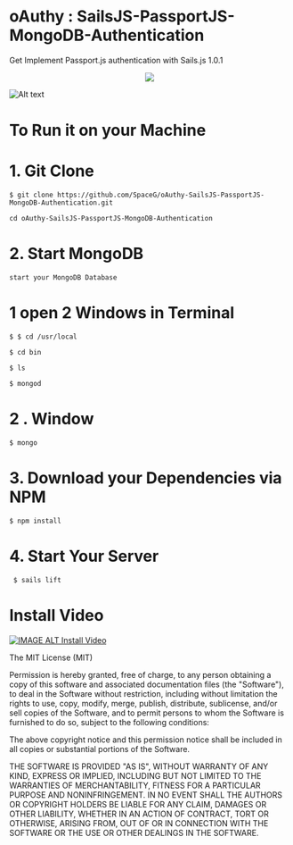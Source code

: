 # oAuthy : SailsJS-PassportJS-MongoDB-Authentication
Get Implement Passport.js authentication with Sails.js 1.0.1


<p align="center">
  <img src="https://github.com/SpaceG/oAuthy-SailsJS-PassportJS-MongoDB-Authentication/blob/master/assets/images/sailsjspassportjsmongodb.png">
</p>


![Alt text](https://sailsjshacker.co/wp-content/uploads/2018/04/front-row-1024x161.png "Optional Title")



# To Run it on your Machine

# 1. Git Clone 

    $ git clone https://github.com/SpaceG/oAuthy-SailsJS-PassportJS-MongoDB-Authentication.git

    cd oAuthy-SailsJS-PassportJS-MongoDB-Authentication


# 2. Start MongoDB

    start your MongoDB Database 

   # 1 open 2 Windows in Terminal

    $ $ cd /usr/local

    $ cd bin

    $ ls

    $ mongod

   # 2 . Window

    $ mongo

# 3. Download your Dependencies via NPM 

    $ npm install 

# 4. Start Your Server 

     $ sails lift 


# Install Video

[![IMAGE ALT Install Video ](https://i.ytimg.com/vi/yTVuXrIsB18/hqdefault.jpg)](https://www.youtube.com/watch?v=yTVuXrIsB18)




The MIT License (MIT)

Permission is hereby granted, free of charge, to any person obtaining a copy
of this software and associated documentation files (the "Software"), to deal
in the Software without restriction, including without limitation the rights
to use, copy, modify, merge, publish, distribute, sublicense, and/or sell
copies of the Software, and to permit persons to whom the Software is
furnished to do so, subject to the following conditions:

The above copyright notice and this permission notice shall be included in all
copies or substantial portions of the Software.

THE SOFTWARE IS PROVIDED "AS IS", WITHOUT WARRANTY OF ANY KIND, EXPRESS OR
IMPLIED, INCLUDING BUT NOT LIMITED TO THE WARRANTIES OF MERCHANTABILITY,
FITNESS FOR A PARTICULAR PURPOSE AND NONINFRINGEMENT. IN NO EVENT SHALL THE
AUTHORS OR COPYRIGHT HOLDERS BE LIABLE FOR ANY CLAIM, DAMAGES OR OTHER
LIABILITY, WHETHER IN AN ACTION OF CONTRACT, TORT OR OTHERWISE, ARISING FROM,
OUT OF OR IN CONNECTION WITH THE SOFTWARE OR THE USE OR OTHER DEALINGS IN THE
SOFTWARE.
